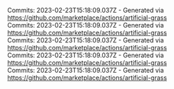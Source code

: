 Commits: 2023-02-23T15:18:09.037Z - Generated via https://github.com/marketplace/actions/artificial-grass
<br>
Commits: 2023-02-23T15:18:09.037Z - Generated via https://github.com/marketplace/actions/artificial-grass
<br>
Commits: 2023-02-23T15:18:09.037Z - Generated via https://github.com/marketplace/actions/artificial-grass
<br>
Commits: 2023-02-23T15:18:09.037Z - Generated via https://github.com/marketplace/actions/artificial-grass
<br>
Commits: 2023-02-23T15:18:09.037Z - Generated via https://github.com/marketplace/actions/artificial-grass
<br>
